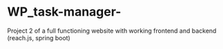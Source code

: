 # WP_task-manager-
Project 2 of a full functioning website with working frontend and backend (reach.js, spring boot)
